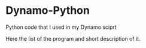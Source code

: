 # Dynamo-Python
Python code that I used in my Dynamo sciprt

Here the list of the program and short description of it.

